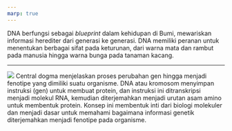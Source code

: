 ```yaml
---
marp: true
---
```



DNA berfungsi sebagai *blueprint*  dalam kehidupan di Bumi, mewariskan informasi herediter dari generasi ke generasi. DNA memiliki peranan untuk menentukan berbagai sifat pada keturunan, dari warna mata dan rambut pada manusia hingga warna bunga pada tanaman kacang.

---

![](https://lh3.googleusercontent.com/u9a2xhFb2JaETO-HY8S3gMLwNjr0I80YeT5ySkc4QwrqdSEiNZX7CLrpZbY_xgkpAdJJC6csu71sb9YxAoRSx17GLrFY0JNw1BnuaLTLCAR17FD-QbpIITAuSyCq6wtyRBgfoMu4CG6Lz-WHeXwvnH0)
Central dogma menjelaskan proses perubahan gen hingga menjadi fenotipe yang dimiliki suatu organisme. DNA atau kromosom menyimpan instruksi (gen) untuk membuat protein, dan instruksi ini ditranskripsi menjadi molekul RNA, kemudian diterjemahkan menjadi urutan asam amino untuk membentuk protein. Konsep ini membentuk inti dari biologi molekuler dan menjadi dasar untuk memahami bagaimana informasi genetik diterjemahkan menjadi fenotipe pada organisme.



